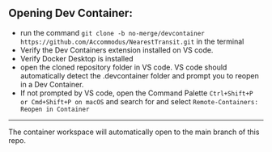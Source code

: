 ## Opening Dev Container:
  -  run the command `git clone -b no-merge/devcontainer https://github.com/Accommodus/NearestTransit.git` in the terminal
  -  Verify the Dev Containers extension installed on VS code.
  -  Verify Docker Desktop is installed
  -  open the cloned repository folder in VS code. VS code should automatically detect the .devcontainer folder and prompt you to reopen in a Dev Container.
  -  If not prompted by VS code, open the Command Palette `Ctrl+Shift+P or Cmd+Shift+P on macOS` and search for and select `Remote-Containers: Reopen in Container`

---

The container workspace will automatically open to the main branch of this repo.
